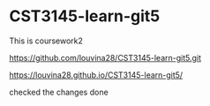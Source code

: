 # CST3145-learn-git5
This is coursework2

https://github.com/louvina28/CST3145-learn-git5.git

https://louvina28.github.io/CST3145-learn-git5/

checked the changes done
